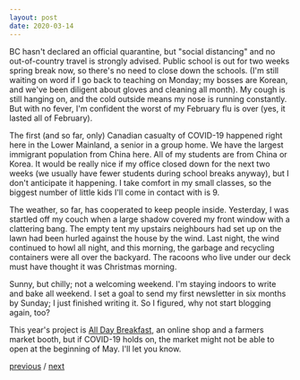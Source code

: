 ```yaml
---
layout: post
date: 2020-03-14
---
```


BC hasn't declared an official quarantine, but "social distancing" and no out-of-country travel is strongly advised. Public school is out for two weeks spring break now, so there's no need to close down the schools. (I'm still waiting on word if I go back to teaching on Monday; my bosses are Korean, and we've been diligent about gloves and cleaning all month). My cough is still hanging on, and the cold outside means my nose is running constantly. But with no fever, I'm confident the worst of my February flu is over (yes, it lasted all of February).

The first (and so far, only) Canadian casualty of COVID-19 happened right here in the Lower Mainland, a senior in a group home. We have the largest immigrant population from China here. All of my students are from China or Korea. It would be really nice if my office closed down for the next two weeks (we usually have fewer students during school breaks anyway), but I don't anticipate it happening. I take comfort in my small classes, so the biggest number of little kids I'll come in contact with is 9.

The weather, so far, has cooperated to keep people inside. Yesterday, I was startled off my couch when a large shadow covered my front window with a clattering bang. The empty tent my upstairs neighbours had set up on the lawn had been hurled against the house by the wind. Last night, the wind continued to howl all night, and this morning, the garbage and recycling containers were all over the backyard. The racoons who live under our deck must have thought it was Christmas morning.

Sunny, but chilly; not a welcoming weekend. I'm staying indoors to write and bake all weekend. I set a goal to send my first newsletter in six months by Sunday; I just finished writing it. So I figured, why not start blogging again, too?

This year's project is [All Day Breakfast](http://alldaybreakfast.org), an online shop and a farmers market booth, but if COVID-19 holds on, the market might not be able to open at the beginning of May. I'll let you know. 

<a href="{{page.previous.url}}">previous</a> / <a href="{{page.next.url}}">next</a>
